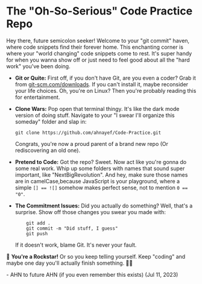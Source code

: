 # The "Oh-So-Serious" Code Practice Repo

Hey there, future semicolon seeker! Welcome to your "git commit" haven, where code snippets find their forever home. This enchanting corner is where your "world changing" code snippets come to rest. It's super handy for when you wanna show off or just need to feel good about all the "hard work" you've been doing.

- **Git or Quite:** First off, if you don't have Git, are you even a coder? Grab it from [git-scm.com/downloads](https://git-scm.com/downloads). If you can't install it, maybe reconsider your life choices. Oh, you're on Linux? Then you're probably reading this for entertainment.

- **Clone Wars:** Pop open that terminal thingy. It's like the dark mode version of doing stuff. Navigate to your "I swear I'll organize this someday" folder and slap in:

     ```shell
     git clone https://github.com/ahnayef/Code-Practice.git    
    ```
     Congrats, you're now a proud parent of a brand new repo (Or rediscovering an old one).

- **Pretend to Code:** Got the repo? Sweet. Now act like you're gonna do some real work. Whip up some folders with names that sound super important, like "NextBigRevolution". And hey, make sure those names are in camelCase,because JavaScript is your playground, where a simple `[] == ![]` somehow makes perfect sense, not to mention `0 == "0"`.

- **The Commitment Issues:** Did you actually do something? Well, that's a surprise. Show off those changes you swear you made with:

    ```shell
        git add .
        git commit -m "Did stuff, I guess"
        git push
    ```

    If it doesn't work, blame Git. It's never your fault.

🚀 **You're a Rockstar!** Or so you keep telling yourself. Keep "coding" and maybe one day you'll actually finish something. 👨‍💻

\- AHN to future AHN (if you even remember this exists)
    (Jul 11, 2023)